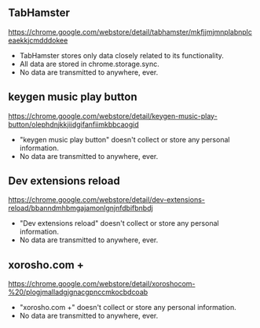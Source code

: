## TabHamster
https://chrome.google.com/webstore/detail/tabhamster/mkfjjmjmnplabnplceaekkjcmdddokee

- TabHamster stores only data closely related to its functionality.
- All data are stored in chrome.storage.sync.
- No data are transmitted to anywhere, ever.

## keygen music play button
https://chrome.google.com/webstore/detail/keygen-music-play-button/olephdnjkkjiidgifanfiimkbbcaogid

- "keygen music play button" doesn't collect or store any personal information.
- No data are transmitted to anywhere, ever.

## Dev extensions reload
https://chrome.google.com/webstore/detail/dev-extensions-reload/bbanndmhbmgajamonlgnjnfdbifbnbdj

- "Dev extensions reload" doesn't collect or store any personal information.
- No data are transmitted to anywhere, ever.

## xorosho.com +
https://chrome.google.com/webstore/detail/xoroshocom-%20/plogjmalladgjgnacgpnccmkocbdcoab

- "xorosho.com +" doesn't collect or store any personal information.
- No data are transmitted to anywhere, ever.
